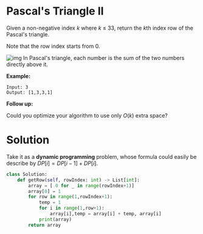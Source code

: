 # Pascal's Triangle II

Given a non-negative index *k* where *k* ≤ 33, return the *k*th index row of the Pascal's triangle.

Note that the row index starts from 0.

![img](https://upload.wikimedia.org/wikipedia/commons/0/0d/PascalTriangleAnimated2.gif)
In Pascal's triangle, each number is the sum of the two numbers directly above it.

**Example:**

```
Input: 3
Output: [1,3,3,1]
```

**Follow up:**

Could you optimize your algorithm to use only *O*(*k*) extra space?



# Solution

Take it as a **dynamic programming** problem, whose formula could easily be describe by $DP[i]=DP[i-1]+DP[i]$.

```python
class Solution:
    def getRow(self, rowIndex: int) -> List[int]:
        array = [ 0 for _ in range(rowIndex+1)]
        array[0] = 1
        for row in range(1,rowIndex+1):
            temp = 1
            for i in range(1,row+1):
                array[i],temp = array[i] + temp, array[i]
            print(array)    
        return array
```

